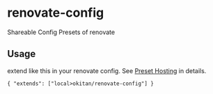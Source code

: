 # renovate-config
Shareable Config Presets of renovate

## Usage

extend like this in your renovate config. See [Preset Hosting](https://docs.renovatebot.com/config-presets/#preset-hosting) in details.

```renovate.json:json
{ "extends": ["local>okitan/renovate-config"] }
```
